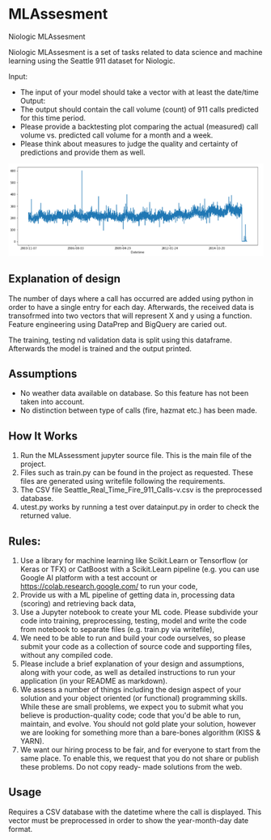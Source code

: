 # MLAssesment
Niologic MLAssesment


Niologic MLAssesment is a set of tasks related to data science and machine learning using 
the Seattle 911 dataset for Niologic.

Input:
* The input of your model should take a vector with at least the date/time
Output:
* The output should contain the call volume (count) of 911 calls predicted for this time period.
* Please  provide a backtesting plot comparing the actual (measured)  call volume vs. predicted call volume for a month and a week.
* Please  think about measures to judge the quality and certainty of predictions  and provide
them as well.

<p align="center">
  <img src="./img/inputdata.png" alt="Data RAw" width="738">
</p>

## Explanation of design 
The number of days where a call has occurred are added using python in order to have a single entry for each day. Afterwards, the received data is transofrmed into two vectors
that will represent X and y using a function. Feature engineering using DataPrep and BigQuery are caried out.


The training, testing nd validation data is split using this dataframe. Afterwards the model is trained and the output printed.

## Assumptions
* No weather data available on database. So this feature has not been taken into account.
* No distinction between  type of calls (fire, hazmat etc.) has been made.

## How It Works

1. Run the MLAssessment jupyter source file. This is the main file of the project. 
2. Files such as train.py can be found in the project as requested. These files are generated using writefile following the requirements.
3. The CSV file Seattle_Real_Time_Fire_911_Calls-v.csv is the preprocessed database.
4. utest.py works by running a test over datainput.py in order to check the returned value.


## Rules:

1.   Use a library for machine  learning like Scikit.Learn or Tensorflow (or Keras or TFX) or CatBoost with a Scikit.Learn pipeline (e.g. you can use Google AI platform with a test account or  https://colab.research.google.com/ to run your code,
2.   Provide us with a ML pipeline of getting data in, processing data (scoring) and retrieving back data,
3.   Use a Jupyter notebook to create your ML code. Please  subdivide your code into training, preprocessing, testing, model and write the code from notebook to separate files (e.g. train.py via writefile),
4.   We need to be able to run and build your code ourselves,  so please  submit your code as a collection of source  code and supporting files, without any compiled code.
5.   Please  include a brief explanation  of your design and assumptions, along with your code, as
well as detailed instructions  to run your application (in your README as markdown).
6.   We assess a number  of things including the design aspect  of your solution and your object oriented  (or functional) programming  skills. While these  are small problems,  we expect  you to submit what you believe is production-quality  code; code that you'd be able to run, maintain, and evolve. You should not gold plate your solution, however we are looking for something more than a bare-bones algorithm (KISS & YARN).
7.   We want our hiring process to be fair, and for everyone  to start from the same  place. To
enable  this, we request that you do not share  or publish these  problems. Do not copy ready- made solutions from the web. 

## Usage
Requires a CSV database with the datetime where the call is displayed. This vector must be preprocessed in order to show the year-month-day date format.


